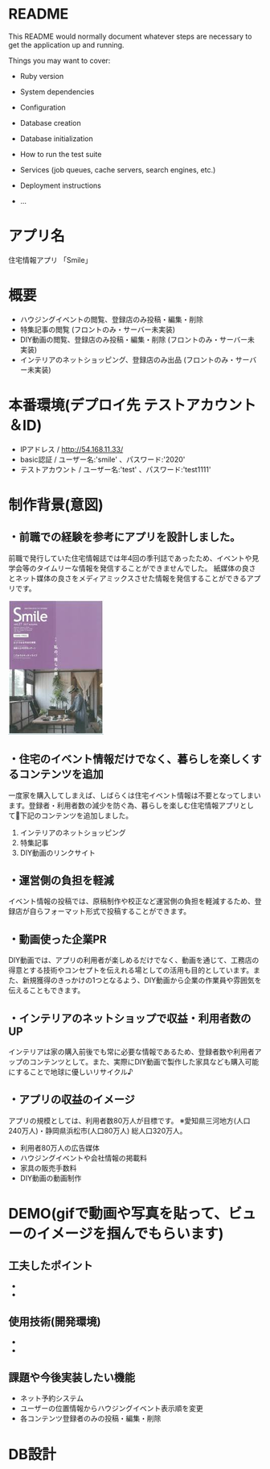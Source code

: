 # README

This README would normally document whatever steps are necessary to get the
application up and running.

Things you may want to cover:

* Ruby version

* System dependencies

* Configuration

* Database creation

* Database initialization

* How to run the test suite

* Services (job queues, cache servers, search engines, etc.)

* Deployment instructions

* ...

# アプリ名
住宅情報アプリ 「Smile」 

# 概要
* ハウジングイベントの閲覧、登録店のみ投稿・編集・削除
* 特集記事の閲覧 (フロントのみ・サーバー未実装)
* DIY動画の閲覧、登録店のみ投稿・編集・削除 (フロントのみ・サーバー未実装)
* インテリアのネットショッピング、登録店のみ出品 (フロントのみ・サーバー未実装)

# 本番環境(デプロイ先 テストアカウント＆ID)
* IPアドレス / http://54.168.11.33/
* basic認証 / ユーザー名:'smile' 、パスワード:'2020'
* テストアカウント / ユーザー名:'test' 、パスワード:'test1111'

# 制作背景(意図)
## ・前職での経験を参考にアプリを設計しました。

前職で発行していた住宅情報誌では年4回の季刊誌であったため、イベントや見学会等のタイムリーな情報を発信することができませんでした。
紙媒体の良さとネット媒体の良さをメディアミックスさせた情報を発信することができるアプリです。

![smile_READEME.jpg](app/assets/images/smile_READEME.jpg)

## ・住宅のイベント情報だけでなく、暮らしを楽しくするコンテンツを追加
一度家を購入してしまえば、しばらくは住宅イベント情報は不要となってしまいます。登録者・利用者数の減少を防ぐ為、暮らしを楽しむ住宅情報アプリとして下記のコンテンツを追加しました。

1. インテリアのネットショッピング 
2. 特集記事
3. DIY動画のリンクサイト

## ・運営側の負担を軽減
イベント情報の投稿では、原稿制作や校正など運営側の負担を軽減するため、登録店が自らフォーマット形式で投稿することができます。

## ・動画使った企業PR
DIY動画では、アプリの利用者が楽しめるだけでなく、動画を通じて、工務店の得意とする技術やコンセプトを伝えれる場としての活用も目的としています。また、新規獲得のきっかけの1つとなるよう、DIY動画から企業の作業員や雰囲気を伝えることもできます。

## ・インテリアのネットショップで収益・利用者数のUP
インテリアは家の購入前後でも常に必要な情報であるため、登録者数や利用者アップのコンテンツとして。また、実際にDIY動画で製作した家具なども購入可能にすることで地球に優しいリサイクル♪

## ・アプリの収益のイメージ
アプリの規模としては、利用者数80万人が目標です。
※愛知県三河地方(人口240万人)・静岡県浜松市(人口80万人) 総人口320万人。

* 利用者80万人の広告媒体
* ハウジングイベントや会社情報の掲載料
* 家具の販売手数料
* DIY動画の動画制作


# DEMO(gifで動画や写真を貼って、ビューのイメージを掴んでもらいます)
## 工夫したポイント
* 
* 

## 使用技術(開発環境)
* 
* 

## 課題や今後実装したい機能
* ネット予約システム
* ユーザーの位置情報からハウジングイベント表示順を変更
* 各コンテンツ登録者のみの投稿・編集・削除

# DB設計